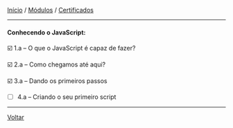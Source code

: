 [Início](https://github.com/Thalyalm/curso-javascript) / 
[Módulos](https://github.com/Thalyalm/curso-javascript/tree/master/modulos/readme.md) /
[Certificados](https://github.com/Thalyalm/curso-javascript/tree/master/certificados)

---

#### Conhecendo o JavaScript:

:ballot_box_with_check: 1.a – O que o JavaScript é capaz de fazer?

:ballot_box_with_check: 2.a – Como chegamos até aqui?

:ballot_box_with_check: 3.a – Dando os primeiros passos

- [ ] 4.a – Criando o seu primeiro script

---

[Voltar](/modulos/readme.md)